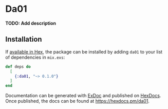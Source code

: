# Da01

**TODO: Add description**

## Installation

If [available in Hex](https://hex.pm/docs/publish), the package can be installed
by adding `da01` to your list of dependencies in `mix.exs`:

```elixir
def deps do
  [
    {:da01, "~> 0.1.0"}
  ]
end
```

Documentation can be generated with [ExDoc](https://github.com/elixir-lang/ex_doc)
and published on [HexDocs](https://hexdocs.pm). Once published, the docs can
be found at <https://hexdocs.pm/da01>.

